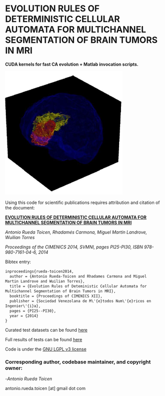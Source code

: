# EVOLUTION RULES OF DETERMINISTIC CELLULAR AUTOMATA FOR MULTICHANNEL SEGMENTATION OF BRAIN TUMORS IN MRI

**CUDA kernels for fast CA evolution + Matlab invocation scripts.** 

![alt text](https://github.com/andandandand/evolution-rules-of-deterministic-ca-for-multichannel-brain/blob/master/3D-GrowCutSegmentation.png "3D GrowCut Segmentation")

Using this code for scientific publications requires attribution and citation of the document:

[**EVOLUTION RULES OF DETERMINISTIC CELLULAR AUTOMATA FOR MULTICHANNEL SEGMENTATION OF BRAIN TUMORS IN MRI**](https://www.researchgate.net/publication/259312444_Evolution_Rules_of_Deterministic_Cellular_Automata_for_Multichannel_Segmentation_of_Brain_Tumors_in_MRI "Download in ResearchGate")



*Antonio Rueda Toicen,*
*Rhadamés Carmona,*
*Miguel Martín Landrove,*
*Wuilian Torres*

*Proceedings of the CIMENICS 2014, SVMNI, pages PI25-PI30, ISBN 978-980-7161-04-6, 2014*

Bibtex entry:
```
inproceedings{rueda-toicen2014,
  author = {Antonio Rueda-Toicen and Rhadames Carmona and Miguel Martin Landrove and Wuilian Torres},
  title = {Evolution Rules of Deteministic Cellular Automata for Multichannel Segmentation of Brain Tumors in MRI},
  booktitle = {Proceedings of CIMENICS XII},
  publisher = {Sociedad Venezolana de M\'{e}todos Num\'{e}ricos en Ingenier\'{i}a},
  pages = {PI25--PI30},
  year = {2014}
}
```


Curated test datasets can be found [here](http://bit.ly/1ns1g8k)

Full results of tests can be found [here](http://bit.ly/1vddjyc)

Code is under the [GNU LGPL v3 license](http://www.gnu.org/licenses/lgpl.html)

### Corresponding author, codebase maintainer, and copyright owner:
-*Antonio Rueda Toicen*

 antonio.rueda.toicen [at]  gmail dot com
